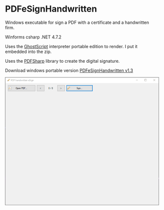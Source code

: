 # PDFeSignHandwritten
Windows executable for sign a PDF with a certificate and a handwritten firm.

Winforms csharp .NET 4.7.2

Uses the [GhostScript](https://www.ghostscript.com/) interpreter portable edition to render. I put it embedded into the zip.

Uses the [PDFSharp](http://www.pdfsharp.net/) library to create the digital signature.

Download windows portable version [PDFeSignHandwritten v1.3](https://raw.githubusercontent.com/alexandrelozano/PDFeSignHandwritten/main/Executables/PDFeSignHandwritten_v1.3.zip)

![Sample](https://raw.githubusercontent.com/alexandrelozano/PDFeSignHandwritten/main/PDFeSignHandwritten/samples/PDFeSignHandwritten.gif)

